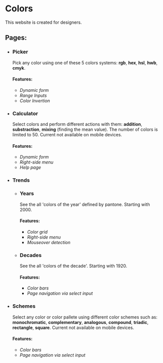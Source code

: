 # Colors

This website is created for designers.

## Pages:
- ### Picker
	Pick any color using one of these 5 colors systems: **rgb**, **hex**, **hsl**, **hwb**, **cmyk**.
	#### Features:
	- *Dynamic form*
	- *Range Inputs*
	- *Color Invertion*
- ### Calculator
	Select colors and perform different actions with them: **addition**, **substraction**, **mixing** (finding the mean value). The number of colors is limited to 50. Current not available on mobile devices.
	#### Features:
	- *Dynamic form*
	- *Right-side menu*
	- *Help page*
- ### Trends
	- ### Years
		See the all 'colors of the year' defined by pantone. Starting with 2000.
		#### Features:
		- *Color grid*
		- *Right-side menu*
		- *Mouseover detection*
	- ### Decades
		See the all 'colors of the decade'. Starting with 1920.
		#### Features:
		- *Color bars*
		- *Page navigation via select input*
- ### Schemes
	Select any color or color pallete using different color schemes such as: **monochromatic**, **complementary**, **analogous**, **compound**, **triadic**, **rectangle**, **square**. Current not available on mobile devices.
	#### Features:
	- *Color bars*
	- *Page navigation via select input*

